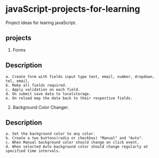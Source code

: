 # javaScript-projects-for-learning

Project ideas for learing javaScript.

## projects

1. Forms
## Description
    a. Create form with fields input type text, email, number, dropdown, tel, email.
    b. Make all fields required.
    c. Apply validation on each field.
    d. On submit save data to localstorage.
    e. On reload map the data back to their respective fields.

2. Background Color Changer.
## Description
    a. Set the background color to any color.
    b. Create a two buttons(radio or checkbox) "Manual" and "Auto".
    c. When Manual background color should change on click event.
    d. When selected Auto background color should change regularly at specified time intervals.
